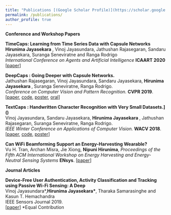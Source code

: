 ```yaml
---
title: "Publications [(Google Scholar Profile)](https://scholar.google.com/citations?user=CFJHvLcAAAAJ&hl=en&oi=ao)"
permalink: /publications/
author_profile: true
---
```

<b>Conference and Workshop Papers</b><br/>

<b>TimeCaps: Learning from Time Series Data with Capsule Networks</b><br>
 <b> Hirunima Jayasekara </b>, Vinoj Jayasundara, Jathushan Rajasegaran, Sandaru Jayasekara, Suranga Seneviratne and Ranga Rodrigo <br>
 <i> International Conference on Agents and Artificial Intelligence</i> <b>ICAART 2020</b> [[paper](https://arxiv.org/abs/1911.11800)]
 
<b>DeepCaps : Going Deeper with Capsule Networks.</b><br>
Jathushan Rajasegaran, Vinoj Jayasundara, Sandaru Jayasekara, <b> Hirunima Jayasekara </b>, Suranga Seneviratne, Ranga Rodrigo.<br>
<i>Conference on Computer Vision and Pattern Recognition.</i> <b>CVPR 2019</b>. [[paper](http://openaccess.thecvf.com/content_CVPR_2019/html/Rajasegaran_DeepCaps_Going_Deeper_With_Capsule_Networks_CVPR_2019_paper.html), [code](https://github.com/brjathu/deepcaps), [poster](../files/CVPR19_Poster.pdf), [oral](https://www.youtube.com/watch?v=PzALQZOy09c&t=3600s)]


<b>TextCaps : Handwritten Character Recognition with
Very Small Datasets.]()</b><br>
Vinoj Jayasundara, Sandaru Jayasekara, <b> Hirunima Jayasekara </b>, Jathushan Rajasegaran, Suranga Seneviratne, Ranga Rodrigo.<br>
<i>IEEE Winter Conference on Applications of Computer Vision.</i> <b>WACV 2018</b>. [[paper](https://ieeexplore.ieee.org/abstract/document/8658735), [code](https://github.com/vinojjayasundara/textcaps), [poster](../files/WACV19_Poster.pdf)]


<b>Can WiFi Beamforming Support an Energy-Harvesting Wearable?</b><br>
Vu H. Tran, Archan Misra, Jie Xiong, <b>Nipuni Hirunima</b>,
<i>Proceedings of the Fifth ACM International Workshop on Energy Harvesting and Energy-Neutral Sensing Systems</i> <b>ENsys</b>. [[paper](https://dl.acm.org/citation.cfm?id=3142997)]

<b>Journal Articles</b><br/>

<b>Device-Free User Authentication, Activity Classification and Tracking using Passive Wi-Fi Sensing: A Deep</b><br>
Vinoj Jayasundara*,<b>Hirunima Jayasekara*</b>, Tharaka Samarasinghe and Kasun T. Hemachandra<br>
IEEE Sensors Journal 2019.<br> [[paper](https://arxiv.org/pdf/1911.11743.pdf)]
*Equal Contribution
